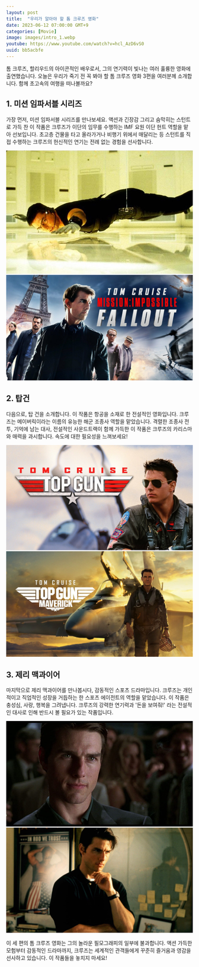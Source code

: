 ```yaml
---
layout: post
title:  "우리가 알아야 할 톰 크루즈 영화"
date: 2023-06-12 07:00:00 GMT+9
categories: [Movie]
image: images/intro_1.webp
youtube: https://www.youtube.com/watch?v=hcl_AzD6vS0
uuid: bb5acbfe
---
```


톰 크루즈, 할리우드의 아이콘적인 배우로서, 그의 연기력이 빛나는 여러 훌륭한 영화에 출연했습니다. 오늘은 우리가 죽기 전 꼭 봐야 할 톰 크루즈 영화 3편을 여러분께 소개합니다. 함께 초고속의 여행을 떠나볼까요?

## 1. 미션 임파서블 시리즈

가장 먼저, 미션 임파서블 시리즈를 만나보세요. 액션과 긴장감 그리고 숨막히는 스턴트로 가득 찬 이 작품은 크루즈가 이단의 임무를 수행하는 IMF 요원 이단 헌트 역할을 맡아 선보입니다. 초고층 건물을 타고 올라가거나 비행기 위에서 매달리는 등 스턴트를 직접 수행하는 크루즈의 헌신적인 연기는 전례 없는 경험을 선사합니다.

![1_1.jpg](images/1_1.jpg)
![1_2.jpg](images/1_2.jpg)

## 2. 탑건

다음으로, 탑 건을 소개합니다. 이 작품은 항공을 소재로 한 전설적인 영화입니다. 크루즈는 메이버릭이라는 이름의 유능한 해군 조종사 역할을 맡았습니다. 격렬한 조종사 전투, 기억에 남는 대사, 전설적인 사운드트랙이 함께 가득한 이 작품은 크루즈의 카리스마와 매력을 과시합니다. 속도에 대한 필요성을 느껴보세요!

![2_1.jpg](images/2_1.jpg)
![2_2.jpg](images/2_2.jpg)

## 3. 제리 맥과이어

마지막으로 제리 맥과이어를 만나봅시다, 감동적인 스포츠 드라마입니다. 크루즈는 개인적이고 직업적인 성장을 거듭하는 한 스포츠 에이전트의 역할을 맡았습니다. 이 작품은 충성심, 사랑, 행복을 그려냅니다. 크루즈의 강력한 연기력과 '돈을 보여줘!' 라는 전설적인 대사로 인해 반드시 볼 필요가 있는 작품입니다.

![3_1.jpg](images/3_1.jpg)
![3_2.jpg](images/3_2.jpg)

이 세 편의 톰 크루즈 영화는 그의 놀라운 필모그래피의 일부에 불과합니다. 액션 가득한 모험부터 감동적인 드라마까지, 크루즈는 세계적인 관객들에게 꾸준히 즐거움과 영감을 선사하고 있습니다. 이 작품들을 놓치지 마세요!